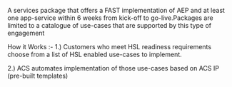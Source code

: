 A services package that offers a FAST implementation of AEP and at least one app-service within 6 weeks from kick-off to go-live​.Packages are limited to a catalogue of use-cases that are supported by this type of engagement​

How it Works​ :- 
1.) Customers who meet HSL readiness requirements choose from a list of HSL enabled use-cases to implement​.

2.) ACS automates implementation of those use-cases based on ACS IP (pre-built templates) ​
